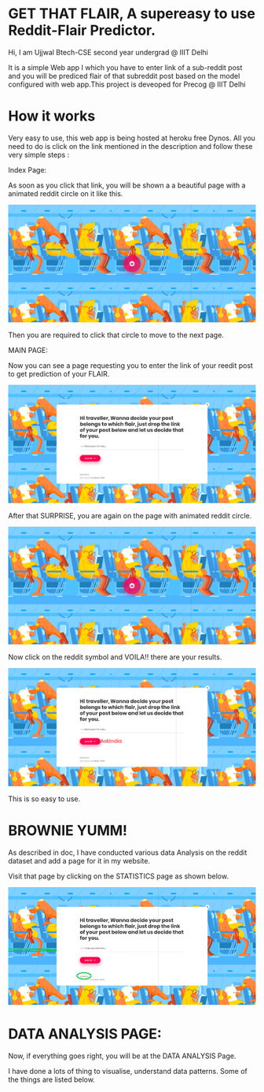 # GET THAT FLAIR, A supereasy to use Reddit-Flair Predictor.

Hi, I am Ujjwal Btech-CSE second year undergrad @ IIIT Delhi

It is a simple Web app I which you have to enter link of a sub-reddit post and you will be prediced flair of that subreddit post based on the model configured with web app.This project is deveoped for Precog @ IIIT Delhi

# How it works

Very easy to use, this web app is being hosted at heroku free Dynos. All you need to do is click on the link mentioned in the description and follow these very simple steps :

Index Page:

As soon as you click that link, you will be shown a a beautiful page with a animated reddit circle on it like this.

![](a.png)

Then you are required to click that circle to move to the next page.

MAIN PAGE:

Now you can see a page requesting you to enter the link of your reedit post to get prediction of your FLAIR.

![](b.png)

After that SURPRISE, you are again on the page with animated reddit circle.

![](a.png)

Now click on the reddit symbol and VOILA!! there are your results.

![](c.png)

This is so easy to use.

# BROWNIE YUMM!

As described in doc, I have conducted various data Analysis on the reddit dataset and add a page for it in my website.

Visit that page by clicking on the STATISTICS page as shown below.

![](f.jpg)

# DATA ANALYSIS PAGE:

Now, if everything goes right, you will be at the DATA ANALYSIS Page.

I have done a lots of thing to visualise, understand data patterns. Some of the things are listed below.


